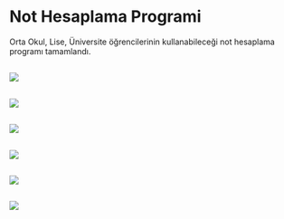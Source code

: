 # Not Hesaplama Programi
 Orta Okul, Lise, Üniversite öğrencilerinin kullanabileceği not hesaplama programı tamamlandı.
 
![](Uygulama%20Resimleri/Screenshot_1596904105.png)
 ---
 

![](Uygulama%20Resimleri/Screenshot_1596904108.png)
 ---
 

![](Uygulama%20Resimleri/Screenshot_1596904123.png)
 ---
 

![](Uygulama%20Resimleri/Screenshot_1596904131.png)
 ---
 

![](Uygulama%20Resimleri/Screenshot_1596904160.png)
 ---
 

![](Uygulama%20Resimleri/Screenshot_1596904185.png)
 ---
 
